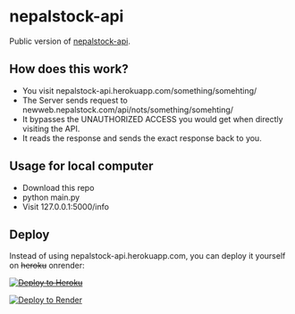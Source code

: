 # nepalstock-api

Public version of [nepalstock-api](https://nepalstock-api.herokuapp.com/info).

## How does this work?
- You visit nepalstock-api.herokuapp.com/something/somehting/
- The Server sends request to newweb.nepalstock.com/api/nots/something/somehting/
- It bypasses the UNAUTHORIZED ACCESS you would get when directly visiting the API.
- It reads the response and sends the exact response back to you.

## Usage for local computer
- Download this repo
- python main.py
- Visit 127.0.0.1:5000/info

## Deploy
Instead of using nepalstock-api.herokuapp.com, you can deploy it yourself on ~~heroku~~ onrender:

~~[![Deploy to Heroku](https://www.herokucdn.com/deploy/button.svg)](https://www.heroku.com/deploy/?template=https://github.com/Prabesh01/nepalstock-api)~~

<a href="https://render.com/deploy?repo=https://github.com/Prabesh01/nepalstock-api">
  <img src="https://render.com/images/deploy-to-render-button.svg" alt="Deploy to Render">
</a>

